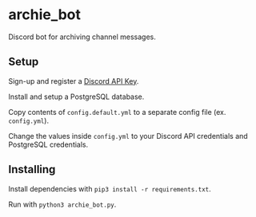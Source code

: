 # archie_bot
Discord bot for archiving channel messages.

## Setup
Sign-up and register a [Discord API Key](https://discordapp.com/developers/docs/intro).

Install and setup a PostgreSQL database.

Copy contents of `config.default.yml` to a separate config file (ex. `config.yml`).

Change the values inside `config.yml` to your Discord API credentials and PostgreSQL credentials.

## Installing
Install dependencies with `pip3 install -r requirements.txt`.

Run with `python3 archie_bot.py`.
